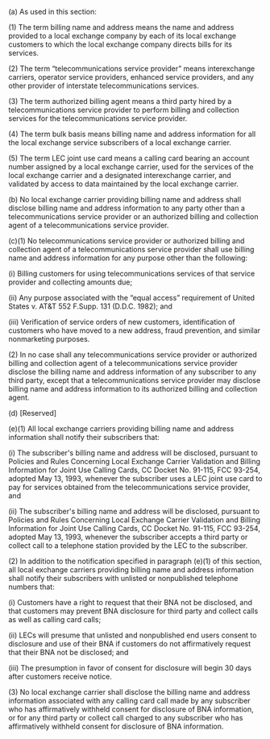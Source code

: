 (a) As used in this section:
                                    

(1) The term billing name and address means the name and address provided to a local exchange company by each of its local exchange customers to which the local exchange company directs bills for its services.

(2) The term “telecommunications service provider” means interexchange carriers, operator service providers, enhanced service providers, and any other provider of interstate telecommunications services.

(3) The term authorized billing agent means a third party hired by a telecommunications service provider to perform billing and collection services for the telecommunications service provider.

(4) The term bulk basis means billing name and address information for all the local exchange service subscribers of a local exchange carrier.

(5) The term LEC joint use card means a calling card bearing an account number assigned by a local exchange carrier, used for the services of the local exchange carrier and a designated interexchange carrier, and validated by access to data maintained by the local exchange carrier.

(b) No local exchange carrier providing billing name and address shall disclose billing name and address information to any party other than a telecommunications service provider or an authorized billing and collection agent of a telecommunications service provider.

(c)(1) No telecommunications service provider or authorized billing and collection agent of a telecommunications service provider shall use billing name and address information for any purpose other than the following:

(i) Billing customers for using telecommunications services of that service provider and collecting amounts due;

(ii) Any purpose associated with the “equal access” requirement of United States v. AT&T 552 F.Supp. 131 (D.D.C. 1982); and

(iii) Verification of service orders of new customers, identification of customers who have moved to a new address, fraud prevention, and similar nonmarketing purposes.

(2) In no case shall any telecommunications service provider or authorized billing and collection agent of a telecommunications service provider disclose the billing name and address information of any subscriber to any third party, except that a telecommunications service provider may disclose billing name and address information to its authorized billing and collection agent.

(d) [Reserved]

(e)(1) All local exchange carriers providing billing name and address information shall notify their subscribers that:

(i) The subscriber's billing name and address will be disclosed, pursuant to Policies and Rules Concerning Local Exchange Carrier Validation and Billing Information for Joint Use Calling Cards, CC Docket No. 91-115, FCC 93-254, adopted May 13, 1993, whenever the subscriber uses a LEC joint use card to pay for services obtained from the telecommunications service provider, and

(ii) The subscriber's billing name and address will be disclosed, pursuant to Policies and Rules Concerning Local Exchange Carrier Validation and Billing Information for Joint Use Calling Cards, CC Docket No. 91-115, FCC 93-254, adopted May 13, 1993, whenever the subscriber accepts a third party or collect call to a telephone station provided by the LEC to the subscriber.

(2) In addition to the notification specified in paragraph (e)(1) of this section, all local exchange carriers providing billing name and address information shall notify their subscribers with unlisted or nonpublished telephone numbers that:

(i) Customers have a right to request that their BNA not be disclosed, and that customers may prevent BNA disclosure for third party and collect calls as well as calling card calls;

(ii) LECs will presume that unlisted and nonpublished end users consent to disclosure and use of their BNA if customers do not affirmatively request that their BNA not be disclosed; and

(iii) The presumption in favor of consent for disclosure will begin 30 days after customers receive notice.

(3) No local exchange carrier shall disclose the billing name and address information associated with any calling card call made by any subscriber who has affirmatively withheld consent for disclosure of BNA information, or for any third party or collect call charged to any subscriber who has affirmatively withheld consent for disclosure of BNA information.

